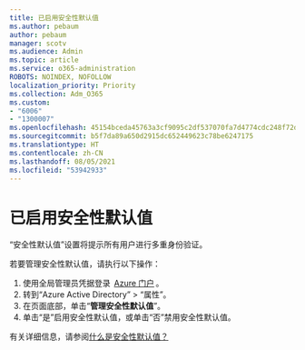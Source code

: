 ```yaml
---
title: 已启用安全性默认值
ms.author: pebaum
author: pebaum
manager: scotv
ms.audience: Admin
ms.topic: article
ms.service: o365-administration
ROBOTS: NOINDEX, NOFOLLOW
localization_priority: Priority
ms.collection: Adm_O365
ms.custom:
- "6006"
- "1300007"
ms.openlocfilehash: 45154bceda45763a3cf9095c2df537070fa7d4774cdc248f72dc015d572da93b
ms.sourcegitcommit: b5f7da89a650d2915dc652449623c78be6247175
ms.translationtype: HT
ms.contentlocale: zh-CN
ms.lasthandoff: 08/05/2021
ms.locfileid: "53942933"
---
```

# <a name="security-defaults-is-enabled"></a>已启用安全性默认值

“安全性默认值”设置将提示所有用户进行多重身份验证。

若要管理安全性默认值，请执行以下操作：

1. 使用全局管理员凭据登录  [Azure 门户](https://ms.portal.azure.com/) 。
2. 转到“Azure Active Directory” > “属性”。
3. 在页面底部，单击“**管理安全性默认值**”。
4. 单击“是”启用安全性默认值，或单击“否”禁用安全性默认值。

有关详细信息，请参阅[什么是安全性默认值？](https://docs.microsoft.com/azure/active-directory/fundamentals/concept-fundamentals-security-defaults)